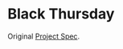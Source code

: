 # Black Thursday

Original [Project Spec](https://github.com/turingschool/curriculum/blob/master/source/projects/black_thursday.markdown).
